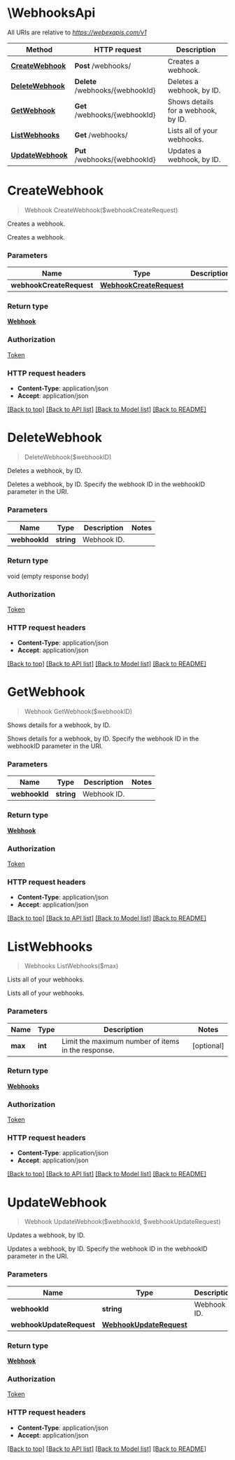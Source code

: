 # \WebhooksApi

All URIs are relative to *https://webexapis.com/v1*

Method | HTTP request | Description
------------- | ------------- | -------------
[**CreateWebhook**](WebhooksApi.md#CreateWebhook) | **Post** /webhooks/ | Creates a webhook.
[**DeleteWebhook**](WebhooksApi.md#DeleteWebhook) | **Delete** /webhooks/{webhookId} | Deletes a webhook, by ID.
[**GetWebhook**](WebhooksApi.md#GetWebhook) | **Get** /webhooks/{webhookId} | Shows details for a webhook, by ID.
[**ListWebhooks**](WebhooksApi.md#ListWebhooks) | **Get** /webhooks/ | Lists all of your webhooks.
[**UpdateWebhook**](WebhooksApi.md#UpdateWebhook) | **Put** /webhooks/{webhookId} | Updates a webhook, by ID.


# **CreateWebhook**
> Webhook CreateWebhook($webhookCreateRequest)

Creates a webhook.

Creates a webhook.


### Parameters

Name | Type | Description  | Notes
------------- | ------------- | ------------- | -------------
 **webhookCreateRequest** | [**WebhookCreateRequest**](WebhookCreateRequest.md)|  | 

### Return type

[**Webhook**](Webhook.md)

### Authorization

[Token](../README.md#Token)

### HTTP request headers

 - **Content-Type**: application/json
 - **Accept**: application/json

[[Back to top]](#) [[Back to API list]](../README.md#documentation-for-api-endpoints) [[Back to Model list]](../README.md#documentation-for-models) [[Back to README]](../README.md)

# **DeleteWebhook**
> DeleteWebhook($webhookID)

Deletes a webhook, by ID.

Deletes a webhook, by ID. Specify the webhook ID in the webhookID parameter in the URI. 


### Parameters

Name | Type | Description  | Notes
------------- | ------------- | ------------- | -------------
 **webhookId** | **string**| Webhook ID. | 

### Return type

void (empty response body)

### Authorization

[Token](../README.md#Token)

### HTTP request headers

 - **Content-Type**: application/json
 - **Accept**: application/json

[[Back to top]](#) [[Back to API list]](../README.md#documentation-for-api-endpoints) [[Back to Model list]](../README.md#documentation-for-models) [[Back to README]](../README.md)

# **GetWebhook**
> Webhook GetWebhook($webhookID)

Shows details for a webhook, by ID.

Shows details for a webhook, by ID. Specify the webhook ID in the webhookID parameter in the URI. 


### Parameters

Name | Type | Description  | Notes
------------- | ------------- | ------------- | -------------
 **webhookId** | **string**| Webhook ID. | 

### Return type

[**Webhook**](Webhook.md)

### Authorization

[Token](../README.md#Token)

### HTTP request headers

 - **Content-Type**: application/json
 - **Accept**: application/json

[[Back to top]](#) [[Back to API list]](../README.md#documentation-for-api-endpoints) [[Back to Model list]](../README.md#documentation-for-models) [[Back to README]](../README.md)

# **ListWebhooks**
> Webhooks ListWebhooks($max)

Lists all of your webhooks.

Lists all of your webhooks.


### Parameters

Name | Type | Description  | Notes
------------- | ------------- | ------------- | -------------
 **max** | **int**| Limit the maximum number of items in the response. | [optional] 

### Return type

[**Webhooks**](Webhooks.md)

### Authorization

[Token](../README.md#Token)

### HTTP request headers

 - **Content-Type**: application/json
 - **Accept**: application/json

[[Back to top]](#) [[Back to API list]](../README.md#documentation-for-api-endpoints) [[Back to Model list]](../README.md#documentation-for-models) [[Back to README]](../README.md)

# **UpdateWebhook**
> Webhook UpdateWebhook($webhookId, $webhookUpdateRequest)

Updates a webhook, by ID.

Updates a webhook, by ID. Specify the webhook ID in the webhookID parameter in the URI. 


### Parameters

Name | Type | Description  | Notes
------------- | ------------- | ------------- | -------------
 **webhookId** | **string**| Webhook ID. | 
 **webhookUpdateRequest** | [**WebhookUpdateRequest**](WebhookUpdateRequest.md)|  | 

### Return type

[**Webhook**](Webhook.md)

### Authorization

[Token](../README.md#Token)

### HTTP request headers

 - **Content-Type**: application/json
 - **Accept**: application/json

[[Back to top]](#) [[Back to API list]](../README.md#documentation-for-api-endpoints) [[Back to Model list]](../README.md#documentation-for-models) [[Back to README]](../README.md)


